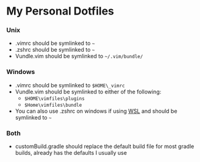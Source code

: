 # My Personal Dotfiles

### Unix

- .vimrc should be symlinked to `~`
- .zshrc should be symlinked to `~`
- Vundle.vim should be symlinked to `~/.vim/bundle/`

### Windows

- .vimrc should be symlinked to `$HOME\_vimrc`
- Vundle.vim should be symlinked to either of the following:
	- `$HOME\vimfiles\plugins`
	- `$Home\vimfiles\bundle`
- You can also use .zshrc on windows if using [WSL](https://docs.microsoft.com/en-us/windows/wsl/faq) and should be symlinked to `~`

### Both

- customBuild.gradle should replace the default build file for most gradle builds, already has the defaults I usually use
